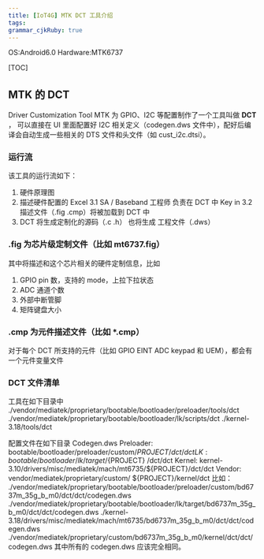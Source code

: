 ```yaml
---
title: [IoT4G] MTK DCT 工具介绍
tags: 
grammar_cjkRuby: true
---
```



OS:Android6.0
Hardware:MTK6737

[TOC]


## MTK 的 DCT
Driver Customization Tool
MTK 为 GPIO、I2C 等配置制作了一个工具叫做 **DCT** ， 可以直接在 UI 里面配置好 I2C 相关定义（codegen.dws 文件中），配好后编译会自动生成一些相关的 DTS 文件和头文件（如 cust_i2c.dtsi）。

### 运行流
该工具的运行流如下：
1. 硬件原理图 
2. 描述硬件配置的 Excel
3.1 SA / Baseband 工程师 负责在 DCT 中 Key in
3.2 描述文件（.fig .cmp）将被加载到 DCT 中
4. DCT 将生成定制化的源码（.c .h） 也将生成 工程文件（.dws）

### .fig 为芯片级定制文件（比如 mt6737.fig）
其中将描述和这个芯片相关的硬件定制信息，比如
1. GPIO pin 数，支持的 mode，上拉下拉状态
2. ADC 通道个数
3. 外部中断管脚
4. 矩阵键盘大小

### .cmp 为元件描述文件（比如 \*.cmp）
对于每个 DCT 所支持的元件（比如 GPIO EINT ADC keypad 和 UEM），都会有一个元件变量文件

### DCT 文件清单
工具在如下目录中
./vendor/mediatek/proprietary/bootable/bootloader/preloader/tools/dct
./vendor/mediatek/proprietary/bootable/bootloader/lk/scripts/dct
./kernel-3.18/tools/dct

配置文件在如下目录
Codegen.dws
Preloader: bootable/bootloader/preloader/custom/${PROJECT}/dct/dct
LK: bootable/bootloader/lk/target/${PROJECT} /dct/dct
Kernel: kernel-3.10/drivers/misc/mediatek/mach/mt6735/${PROJECT}/dct/dct
Vendor: vendor/mediatek/proprietary/custom/ ${PROJECT}/kernel/dct
比如：
./vendor/mediatek/proprietary/bootable/bootloader/preloader/custom/bd6737m_35g_b_m0/dct/dct/codegen.dws
./vendor/mediatek/proprietary/bootable/bootloader/lk/target/bd6737m_35g_b_m0/dct/dct/codegen.dws
./kernel-3.18/drivers/misc/mediatek/mach/mt6735/bd6737m_35g_b_m0/dct/dct/codegen.dws
./vendor/mediatek/proprietary/custom/bd6737m_35g_b_m0/kernel/dct/dct/codegen.dws
其中所有的 codegen.dws 应该完全相同。

